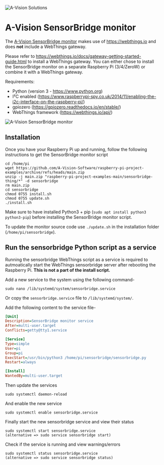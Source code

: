 ![A-Vision Solutions][logo]

# A-Vision SensorBridge monitor

The [A-Vision SensorBridge monitor][productlink] makes use of https://webthings.io and does **not** include a WebThings gateway.

Please refer to https://webthings.io/docs/gateway-getting-started-guide.html to install a WebThings gateway.
You can either chose to install the SensorBridge monitor on a separate Raspberry Pi (3/4/ZeroW) or combine it with a WebThings gateway.

Requirements:
- Python (version 3 - https://www.python.org)
- I²C enabled (https://www.raspberrypi-spy.co.uk/2014/11/enabling-the-i2c-interface-on-the-raspberry-pi/)
- gpiozero (https://gpiozero.readthedocs.io/en/stable/)
- WebThings framework (https://webthings.io/api/)

![A-Vision SensorBridge monitor][product]

## Installation

Once you have your Raspberry Pi up and running, follow the following instructions to get the SensorBridge monitor script
```shell
cd /home/pi
wget https://github.com/A-Vision-Software/raspberry-pi-project-examples/archive/refs/heads/main.zip
unzip -j main.zip "raspberry-pi-project-examples-main/sensorbridge-thing/*" -d sensorbridge
rm main.zip
cd sensorbridge
chmod 0755 install.sh
chmod 0755 update.sh
./install.sh
```
Make sure to have installed Python3 + pip (`sudo apt install python3 python3-pip`) before installing the SensorBridge monitor script.

To update the monitor source code use `./update.sh` in the installation folder (`/home/pi/sensorbridge`).

## Run the sensorbridge Python script as a service

Running the sensorbridge WebThings script as a service is required to autmoatically start the WebThings sensorbridge server after rebooting the Raspberry Pi.
**This is not a part of the install script.**

Add a new service to the system using the following command-
```
sudo nano /lib/systemd/system/sensorbridge.service
```
Or copy the `sensorbridge.service` file to `/lib/systemd/system/`.

Add the following content to the service file-
```ini
[Unit]
Description=SensorBridge monitor service
After=multi-user.target
Conflicts=getty@tty1.service

[Service]
Type=simple
User=pi
Group=pi
ExecStart=/usr/bin/python3 /home/pi/sensorbridge/sensorbridge.py
Restart=always

[Install]
WantedBy=multi-user.target
```

Then update the services
```
sudo systemctl daemon-reload
```
And enable the new service
```
sudo systemctl enable sensorbridge.service
```
Finally start the new sensorbridge service and view their status
```
sudo systemctl start sensorbridge.service
(alternative => sudo service sensorbridge start)
```
Check if the service is running and view warnings/errors
```
sudo systemctl status sensorbridge.service
(alternative => sudo service sensorbridge status)
```

[logo]: https://raspberry.a-vision.solutions/wp-content/uploads/2021/03/logo-company-name-description-automatically-gene.png "A-Vision solutions"
[product]: https://raspberry.a-vision.solutions/wp-content/uploads/2021/05/greenhousemonitor.png "A-Vision SensorBridge monitor"
[productlink]: https://raspberry.a-vision.solutions/greenhousemonitor/
